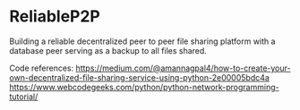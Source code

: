 # ReliableP2P
Building a reliable decentralized peer to peer file sharing platform with a database peer serving as a backup to all files shared.

Code references:
https://medium.com/@amannagpal4/how-to-create-your-own-decentralized-file-sharing-service-using-python-2e00005bdc4a
https://www.webcodegeeks.com/python/python-network-programming-tutorial/